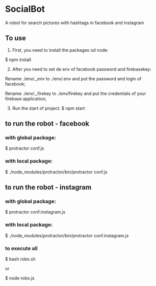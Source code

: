 # SocialBot
A robot for search pictures with hashtags in facebook and instagram

## To use
1. First, you need to install the packages od node:

$ npm install

2. After you need to set de env of facebook password and firebasekey:

Rename ./env/._env to ./env/.env and put the password and login of facebook;

Rename ./env/._firekey to ./env/firekey and put the credentials of your firebase application;

3. Run the start of project:
$ npm start


## to run the robot - facebook
### with global package:
$ protractor conf.js

### with local package: 
$ ./node_modules/protractor/bin/protractor conf.js


## to run the robot - instagram
### with global package:
$ protractor conf.instagram.js

### with local package: 
$ ./node_modules/protractor/bin/protractor conf.instagram.js


### to execute all
$ bash robo.sh

or

$ node robo.js
